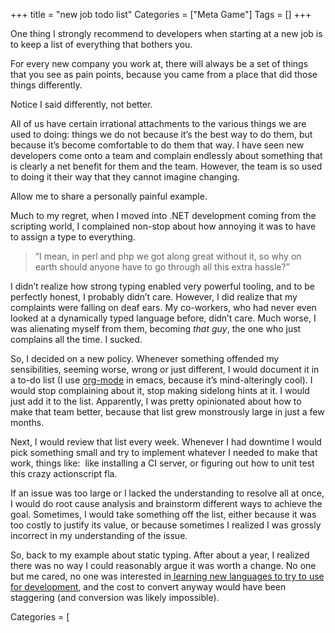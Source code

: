 +++
title = "new job todo list"
Categories = ["Meta Game"]
Tags = []
+++
<p>One thing I strongly recommend to developers when starting at a new job is to keep a list of everything that bothers you.</p>

<p>For every new company you work at, there will always be a set of things that you see as pain points, because you came from a place that did those things differently.</p>

<p>Notice I said differently, not better.</p>

<p>All of us have certain irrational attachments to the various things we are used to doing: things we do not because it’s the best way to do them, but because it’s become comfortable to do them that way. I have seen new developers come onto a team and complain endlessly about something that is clearly a net benefit for them and the team. However, the team is so used to doing it their way that they cannot imagine changing.</p>

<p>Allow me to share a personally painful example.</p>

<p>Much to my regret, when I moved into .NET development coming from the scripting world, I complained non-stop about how annoying it was to have to assign a type to everything.</p>
<blockquote>
<p dir="ltr"><p>“I mean, in perl and php we got along great without it, so why on earth should anyone have to go through all this extra hassle?”</p></p>
</blockquote>
<p>I didn’t realize how strong typing enabled very powerful tooling, and to be perfectly honest, I probably didn’t care. However, I did realize that my complaints were falling on deaf ears. My co-workers, who had never even looked at a dynamically typed language before, didn’t care. Much worse, I was alienating myself from them, becoming<em> that guy</em>, the one who just complains all the time. I sucked.</p>

<p>So, I decided on a new policy. Whenever something offended my sensibilities, seeming worse, wrong or just different, I would document it in a to-do list (I use <a href="http://orgmode.org/">org-mode</a> in emacs, because it’s mind-alteringly cool). I would stop complaining about it, stop making sidelong hints at it. I would just add it to the list. Apparently, I was pretty opinionated about how to make that team better, because that list grew monstrously large in just a few months.</p>

<p>Next, I would review that list every week. Whenever I had downtime I would pick something small and try to implement whatever I needed to make that work, things like:  like installing a CI server, or figuring out how to unit test this crazy actionscript fla.</p>

<p>If an issue was too large or I lacked the understanding to resolve all at once, I would do root cause analysis and brainstorm different ways to achieve the goal. Sometimes, I would take something off the list, either because it was too costly to justify its value, or because sometimes I realized I was grossly incorrect in my understanding of the issue.</p>

<p>So, back to my example about static typing. After about a year, I realized there was no way I could reasonably argue it was worth a change. No one but me cared, no one was interested in<a href="http://deliberate-software.com/how-to-escape-from-programming_language/" target="_blank"> learning new languages to try to use for development</a>, and the cost to convert anyway would have been staggering (and conversion was likely impossible).</p>

Categories = [